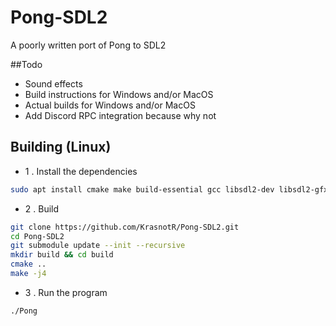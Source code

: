 # Pong-SDL2
A poorly written port of Pong to SDL2

##Todo
* Sound effects
* Build instructions for Windows and/or MacOS
* Actual builds for Windows and/or MacOS
* Add Discord RPC integration because why not

## Building (Linux)
* 1 . Install the dependencies
```bash
sudo apt install cmake make build-essential gcc libsdl2-dev libsdl2-gfx-dev
```
* 2 . Build
```bash
git clone https://github.com/KrasnotR/Pong-SDL2.git
cd Pong-SDL2
git submodule update --init --recursive
mkdir build && cd build
cmake ..
make -j4
```
* 3 . Run the program
```bash
./Pong
```
